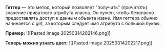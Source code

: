 
**Геттер** — это метод, который позволяет "получить" (*прочитать*) значение приватного атрибута класса. Он нужен, чтобы безопасно предоставлять доступ к данным объекта извне.
Имя геттера обычно начинается с *get*, за которым следует имя атрибута с большой буквы.

**Пример:**
![[Pasted image 20250314202146.png]]

**Теперь можно узнать цвет:**
![[Pasted image 20250314202217.png]]

